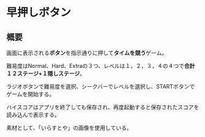 # 早押しボタン
## 概要
画面に表示される**ボタン**を指示通りに押して**タイムを競う**ゲーム。

難易度はNormal、Hard、Extraの３つ、レベルは１，２，３，４の４つで**合計１２ステージ+１隠しステージ**。

ラジオボタンで難易度を選択、シークバーでレベルを選択し、STARTボタンでゲームを開始する。

ハイスコアはアプリを終了しても保存され、再度起動すると保存されたスコアを読み込んで表示する。

素材として、「いらすとや」の画像を使用している。
